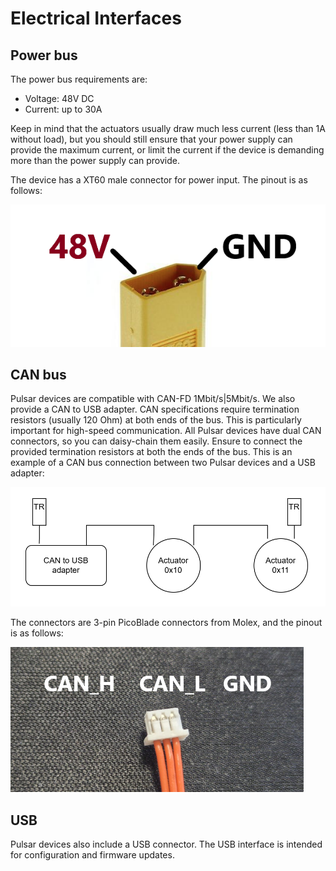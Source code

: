 # Electrical Interfaces

## Power bus

The power bus requirements are:

- Voltage: 48V DC
- Current: up to 30A

Keep in mind that the actuators usually draw much less current (less than 1A without load), but you should still ensure that your power supply can provide the maximum current, or limit the current if the device is demanding more than the power supply can provide.

The device has a XT60 male connector for power input. The pinout is as follows:

![XT60 Pinout](assets/images/XT60_01.png)


## CAN bus

Pulsar devices are compatible with CAN-FD 1Mbit/s|5Mbit/s. We also provide a CAN to USB adapter. CAN specifications require termination resistors (usually 120 Ohm) at both ends of the bus. This is particularly important for high-speed communication. All Pulsar devices have dual CAN connectors, so you can daisy-chain them easily. Ensure to connect the provided termination resistors at both the ends of the bus. 
This is an example of a CAN bus connection between two Pulsar devices and a USB adapter:

![CAN example](assets/images/can_02.png)

The connectors are 3-pin PicoBlade connectors from Molex, and the pinout is as follows:

![CAN Bus Pinout](assets/images/can_01.png)


## USB

Pulsar devices also include a USB connector. The USB interface is intended for configuration and firmware updates.
